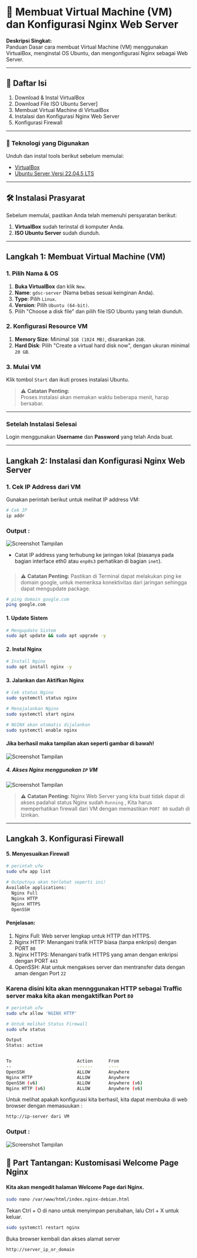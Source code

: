# 📘 **Membuat Virtual Machine (VM) dan Konfigurasi Nginx Web Server**

**Deskripsi Singkat:**  
Panduan Dasar cara membuat Virtual Machine (VM) menggunakan VirtualBox, menginstal OS Ubuntu, dan mengonfigurasi Nginx sebagai Web Server.

---

## 📜 **Daftar Isi**
1. Download & Instal VirtualBox
2. Download File ISO Ubuntu Server]
3. Membuat Virtual Machine di VirtualBox
4. Instalasi dan Konfigurasi Nginx Web Server
5. Konfigurasi Firewall

---

### 🔧 **Teknologi yang Digunakan**
Unduh dan instal tools berikut sebelum memulai:

- [VirtualBox](https://www.virtualbox.org/wiki/Downloads)
- [Ubuntu Server Versi 22.04.5 LTS](https://ubuntu.com/download/server/thank-you?version=22.04.5&architecture=amd64&lts=true)

---

## 🛠 **Instalasi Prasyarat**
Sebelum memulai, pastikan Anda telah memenuhi persyaratan berikut:

1. **VirtualBox** sudah terinstal di komputer Anda.
2. **ISO Ubuntu Server** sudah diunduh.

---

## Langkah 1: **Membuat Virtual Machine (VM)**

### 1. Pilih Nama & OS
1. **Buka VirtualBox** dan klik `New`.
2. **Name**: `gdsc-server` (Nama bebas sesuai keinginan Anda).
3. **Type**: Pilih `Linux`.
4. **Version**: Pilih `Ubuntu (64-bit)`.
5. Pilih "Choose a disk file" dan pilih file ISO Ubuntu yang telah diunduh.

### 2. Konfigurasi Resource VM
1. **Memory Size**: Minimal `1GB (1024 MB)`, disarankan `2GB`.
2. **Hard Disk**: Pilih "Create a virtual hard disk now", dengan ukuran minimal `20 GB`.

### 3. Mulai VM
Klik tombol `Start` dan ikuti proses instalasi Ubuntu.

> ⚠️ **Catatan Penting:**  
> Proses instalasi akan memakan waktu beberapa menit, harap bersabar.

---

### Setelah Instalasi Selesai
Login menggunakan **Username** dan **Password** yang telah Anda buat.

---

## Langkah 2: **Instalasi dan Konfigurasi Nginx Web Server**

### 1. Cek IP Address dari VM
Gunakan perintah berikut untuk melihat IP address VM:

```bash
# Cek IP
ip addr

```
### Output :
![Screenshot Tampilan](assets/IP.png)
- Catat IP address yang terhubung ke jaringan lokal (biasanya pada bagian interface eth0 atau `enp0s3` perhatikan di bagian `inet`).
##### 

> ⚠️ **Catatan Penting:**
> Pastikan di Terminal dapat melakukan ping ke domain google, untuk memeriksa konektivitas dari jaringan sehingga dapat mengupdate package.
```bash
# ping domain google.com
ping google.com
```

#### 1. Update Sistem
```bash
# Mengupdate Sistem
sudo apt update && sudo apt upgrade -y
```
#### 2. Instal Nginx
```bash
# Install Nginx
sudo apt install nginx -y
```
#### 3. Jalankan dan Aktifkan Nginx
```bash
# Cek status Nginx
sudo systemctl status nginx
```
```bash
# Menajalankan Nginx
sudo systemctl start nginx
```
```bash
# NGINX akan otomatis dijalankan
sudo systemctl enable nginx
```
#### Jika berhasil maka tampilan akan seperti gambar di bawah!
![Screenshot Tampilan](assets/Nginx.png)

##### 4. Akses Nginx menggunakan `IP` VM

![Screenshot Tampilan](assets/Http.png)

> ⚠️ **Catatan Penting:**
> Nginx Web Server yang kita buat tidak dapat di akses padahal status   Nginx sudah `Running` , Kita harus memperhatikan firewall dari VM dengan memastikan `PORT 80` sudah di Izinkan.
----

## Langkah 3. Konfigurasi Firewall
#### 5. Menyesuaikan Firewall

```bash
# perintah ufw
sudo ufw app list
```
```bash
# Outputnya akan terlehat seperti ini!
Available applications:
  Nginx Full
  Nginx HTTP
  Nginx HTTPS
  OpenSSH
```
#### Penjelasan:
1. Nginx Full: Web server lengkap untuk HTTP dan HTTPS.
2. Nginx HTTP: Menangani trafik HTTP biasa (tanpa enkripsi) dengan PORT `80`
3. Nginx HTTPS: Menangani trafik HTTPS yang aman dengan enkripsi dengan PORT `443`
4. OpenSSH: Alat untuk mengakses server dan mentransfer data dengan aman dengan Port `22`

### Karena disini kita akan mennggunakan HTTP sebagai Traffic server maka kita akan mengaktifkan Port `80`

```bash
# perintah ufw
sudo ufw allow 'NGINX HTTP'
```

```bash
# Untuk melihat Status Firewall
sudo ufw status
```

```bash
Output
Status: active


To                         Action      From
--                         ------      ----
OpenSSH                    ALLOW       Anywhere                  
Nginx HTTP                 ALLOW       Anywhere                  
OpenSSH (v6)               ALLOW       Anywhere (v6)             
Nginx HTTP (v6)            ALLOW       Anywhere (v6)
```
Untuk melihat apakah konfigurasi kita berhasil, kita dapat membuka di web browser dengan memasuukan :

```bash
http://ip-server dari VM
```
### Output :
![Screenshot Tampilan](assets/nginxsuc.png)

## 🎨 Part Tantangan: Kustomisasi Welcome Page Nginx
#### Kita akan mengedit halaman Welcome Page dari Nginx.

 ```bash
sudo nano /var/www/html/index.nginx-debian.html 
```

Tekan Ctrl + O di nano untuk menyimpan perubahan, lalu Ctrl + X untuk keluar.

```bash
sudo systemctl restart nginx

```
Buka browser kembali dan akses alamat server
```bash
http://server_ip_or_domain

```
